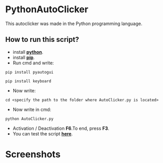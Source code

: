 # PythonAutoClicker

This autoclicker was made in the Python programming language.

## How to run this script?

* install **[python](https://www.python.org/)**.
* install **[pip](https://pip.pypa.io/en/stable/installing/)**.
* Run cmd and write: 

`pip install pyautogui`

`pip install keyboard`

* Now write: 

`cd <specify the path to the folder where AutoClicker.py is located>`

* Now write in cmd:

`python AutoClicker.py`

* Activation / Deactivation **F6**.To end, press **F3**.
* You can test the script **[here](https://orteil.dashnet.org/cookieclicker/)**.

# Screenshots



